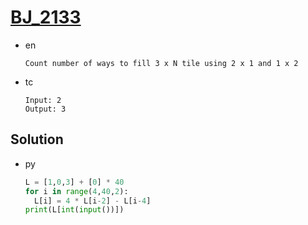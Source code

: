 # [BJ_2133](https://acmicpc.net/problem/2133)

* en

  ```en
  Count number of ways to fill 3 x N tile using 2 x 1 and 1 x 2
  ```

* tc

  ```tc
  Input: 2
  Output: 3
  ```

## Solution

* py

  ```py
  L = [1,0,3] + [0] * 40
  for i in range(4,40,2):
    L[i] = 4 * L[i-2] - L[i-4]
  print(L[int(input())])
  ```
